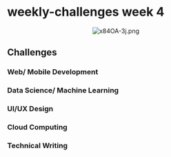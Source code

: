 # weekly-challenges week 4

<div align="center">

![x84OA-3j.png](https://cdn.hashnode.com/res/hashnode/image/upload/v1588872349664/5RKQN7gyi.png)

</div>

## Challenges

### Web/ Mobile Development

### Data Science/ Machine Learning

### UI/UX Design

### Cloud Computing

### Technical Writing

